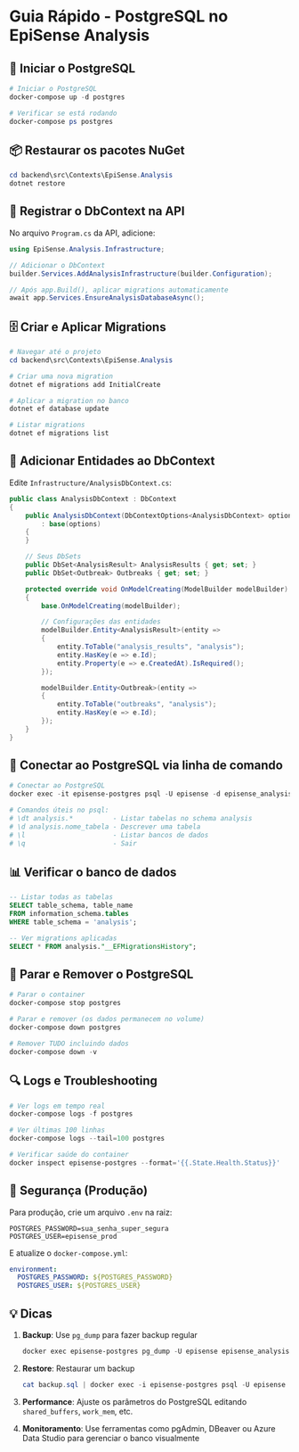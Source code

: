 # Guia Rápido - PostgreSQL no EpiSense Analysis

## 🚀 Iniciar o PostgreSQL

```powershell
# Iniciar o PostgreSQL
docker-compose up -d postgres

# Verificar se está rodando
docker-compose ps postgres
```

## 📦 Restaurar os pacotes NuGet

```powershell
cd backend\src\Contexts\EpiSense.Analysis
dotnet restore
```

## 🔧 Registrar o DbContext na API

No arquivo `Program.cs` da API, adicione:

```csharp
using EpiSense.Analysis.Infrastructure;

// Adicionar o DbContext
builder.Services.AddAnalysisInfrastructure(builder.Configuration);

// Após app.Build(), aplicar migrations automaticamente
await app.Services.EnsureAnalysisDatabaseAsync();
```

## 🗄️ Criar e Aplicar Migrations

```powershell
# Navegar até o projeto
cd backend\src\Contexts\EpiSense.Analysis

# Criar uma nova migration
dotnet ef migrations add InitialCreate

# Aplicar a migration no banco
dotnet ef database update

# Listar migrations
dotnet ef migrations list
```

## 📝 Adicionar Entidades ao DbContext

Edite `Infrastructure/AnalysisDbContext.cs`:

```csharp
public class AnalysisDbContext : DbContext
{
    public AnalysisDbContext(DbContextOptions<AnalysisDbContext> options)
        : base(options)
    {
    }

    // Seus DbSets
    public DbSet<AnalysisResult> AnalysisResults { get; set; }
    public DbSet<Outbreak> Outbreaks { get; set; }

    protected override void OnModelCreating(ModelBuilder modelBuilder)
    {
        base.OnModelCreating(modelBuilder);

        // Configurações das entidades
        modelBuilder.Entity<AnalysisResult>(entity =>
        {
            entity.ToTable("analysis_results", "analysis");
            entity.HasKey(e => e.Id);
            entity.Property(e => e.CreatedAt).IsRequired();
        });

        modelBuilder.Entity<Outbreak>(entity =>
        {
            entity.ToTable("outbreaks", "analysis");
            entity.HasKey(e => e.Id);
        });
    }
}
```

## 🔌 Conectar ao PostgreSQL via linha de comando

```powershell
# Conectar ao PostgreSQL
docker exec -it episense-postgres psql -U episense -d episense_analysis

# Comandos úteis no psql:
# \dt analysis.*          - Listar tabelas no schema analysis
# \d analysis.nome_tabela - Descrever uma tabela
# \l                      - Listar bancos de dados
# \q                      - Sair
```

## 📊 Verificar o banco de dados

```sql
-- Listar todas as tabelas
SELECT table_schema, table_name 
FROM information_schema.tables 
WHERE table_schema = 'analysis';

-- Ver migrations aplicadas
SELECT * FROM analysis."__EFMigrationsHistory";
```

## 🛑 Parar e Remover o PostgreSQL

```powershell
# Parar o container
docker-compose stop postgres

# Parar e remover (os dados permanecem no volume)
docker-compose down postgres

# Remover TUDO incluindo dados
docker-compose down -v
```

## 🔍 Logs e Troubleshooting

```powershell
# Ver logs em tempo real
docker-compose logs -f postgres

# Ver últimas 100 linhas
docker-compose logs --tail=100 postgres

# Verificar saúde do container
docker inspect episense-postgres --format='{{.State.Health.Status}}'
```

## 🔐 Segurança (Produção)

Para produção, crie um arquivo `.env` na raiz:

```env
POSTGRES_PASSWORD=sua_senha_super_segura
POSTGRES_USER=episense_prod
```

E atualize o `docker-compose.yml`:

```yaml
environment:
  POSTGRES_PASSWORD: ${POSTGRES_PASSWORD}
  POSTGRES_USER: ${POSTGRES_USER}
```

## 💡 Dicas

1. **Backup**: Use `pg_dump` para fazer backup regular
   ```powershell
   docker exec episense-postgres pg_dump -U episense episense_analysis > backup.sql
   ```

2. **Restore**: Restaurar um backup
   ```powershell
   cat backup.sql | docker exec -i episense-postgres psql -U episense episense_analysis
   ```

3. **Performance**: Ajuste os parâmetros do PostgreSQL editando `shared_buffers`, `work_mem`, etc.

4. **Monitoramento**: Use ferramentas como pgAdmin, DBeaver ou Azure Data Studio para gerenciar o banco visualmente
